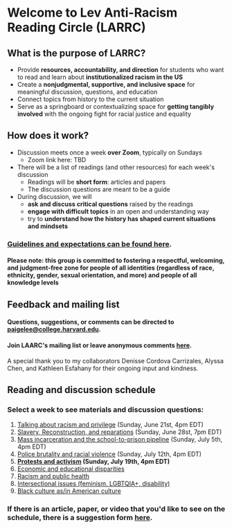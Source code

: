 # Welcome to Lev Anti-Racism Reading Circle (LARRC)

## What is the purpose of LARRC?
- Provide **resources, accountability, and direction** for students who want to read and learn about **institutionalized racism in the US**
- Create a **nonjudgmental, supportive, and inclusive space** for meaningful discussion, questions, and education
- Connect topics from history to the current situation
- Serve as a springboard or contextualizing space for **getting tangibly involved** with the ongoing fight for racial justice and equality

## How does it work?
* Discussion meets once a week **over Zoom**, typically on Sundays
    * Zoom link here: TBD
* There will be a list of readings (and other resources) for each week's discussion
    * Readings will be **short form**: articles and papers
    * The discussion questions are meant to be a guide
* During discussion, we will
    * **ask and discuss critical questions** raised by the readings
    * **engage with difficult topics** in an open and understanding way
    * try to **understand how the history has shaped current situations and mindsets**

### [Guidelines and expectations can be found here](./guidelines.html).
#### Please note: this group is committed to fostering a respectful, welcoming, and judgment-free zone for people of all identities (regardless of race, ethnicity, gender, sexual orientation, and more) and people of all knowledge levels

## Feedback and mailing list
#### Questions, suggestions, or comments can be directed to <a href="mailto:paigelee@college.harvard.edu">paigelee@college.harvard.edu</a>.
#### Join LAARC's mailing list or leave anonymous comments [here](https://docs.google.com/forms/d/e/1FAIpQLSdlyTHkFIONpvRgtm3JMtQsmr-Pz8IBIVMo_KzGsrkQYnt-Vg/viewform).

A special thank you to my collaborators Denisse Cordova Carrizales, Alyssa Chen, and Kathleen Esfahany for their ongoing input and kindness. 

## Reading and discussion schedule
### Select a week to see materials and discussion questions:
1. [Talking about racism and privilege](./talking-about-racism) (Sunday, June 21st, 4pm EDT)
2. [Slavery, Reconstruction, and reparations](./slavery-reconstruction-reparations) (Sunday, June 28st, 7pm EDT)
3. [Mass incarceration and the school-to-prison pipeline](./mass-incarceration) (Sunday, July 5th, 4pm EDT)
4. [Police brutality and racial violence](./racial-violence) (Sunday, July 12th, 4pm EDT)
5. **[Protests and activism](./protests-activism) (Sunday, July 19th, 4pm EDT)**
6. [Economic and educational disparities](./economic-educational)
7. [Racism and public health](./public-health)
8. [Intersectional issues (feminism, LGBTQIA+, disability)](./intersectional-issues)
9. [Black culture as/in American culture](./culture)

### If there is an article, paper, or video that you'd like to see on the schedule, there is a suggestion form [here](https://docs.google.com/forms/d/e/1FAIpQLScyaZFA2taOfanvy3K9iDuidK9czfUFNMC8EhedSmZ_47OfoA/viewform?usp=sf_link).
